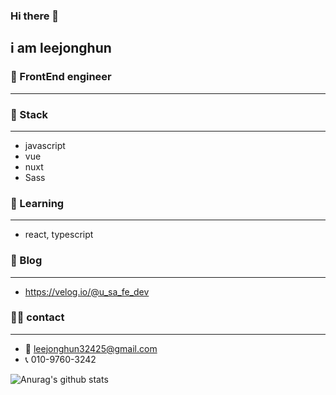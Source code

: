 ### Hi there 👋
i am leejonghun
---
### 💬 FrontEnd engineer
---
### 🔭 Stack
---
  * javascript           
  * vue         
  * nuxt    
  * Sass                  
  
### 🌱 Learning
---
  * react, typescript
  
  
### 💬 Blog
---
  * https://velog.io/@u_sa_fe_dev
### 🙋‍♂️ contact
---
  * 📧 leejonghun32425@gmail.com
  * 📞 010-9760-3242
  
![Anurag's github stats](https://github-readme-stats.vercel.app/api?username=FrontLeejonghun&show_icons=true&theme=radical)

